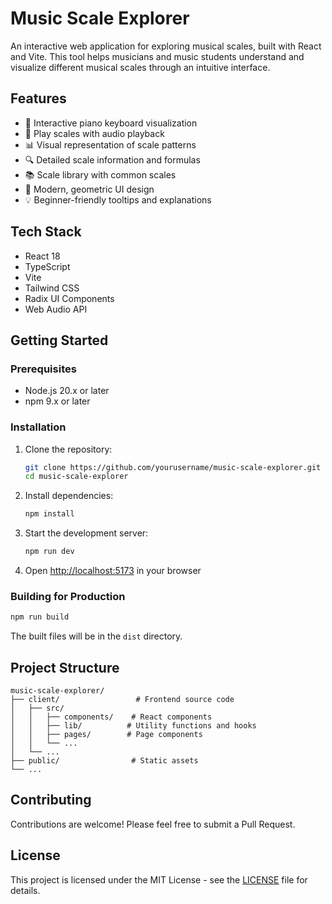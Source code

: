 # Music Scale Explorer

An interactive web application for exploring musical scales, built with React and Vite. This tool helps musicians and music students understand and visualize different musical scales through an intuitive interface.

## Features

- 🎹 Interactive piano keyboard visualization
- 🎵 Play scales with audio playback
- 📊 Visual representation of scale patterns
- 🔍 Detailed scale information and formulas
- 📚 Scale library with common scales
- 🎨 Modern, geometric UI design
- 💡 Beginner-friendly tooltips and explanations

## Tech Stack

- React 18
- TypeScript
- Vite
- Tailwind CSS
- Radix UI Components
- Web Audio API

## Getting Started

### Prerequisites

- Node.js 20.x or later
- npm 9.x or later

### Installation

1. Clone the repository:
   ```bash
   git clone https://github.com/yourusername/music-scale-explorer.git
   cd music-scale-explorer
   ```

2. Install dependencies:
   ```bash
   npm install
   ```

3. Start the development server:
   ```bash
   npm run dev
   ```

4. Open [http://localhost:5173](http://localhost:5173) in your browser

### Building for Production

```bash
npm run build
```

The built files will be in the `dist` directory.

## Project Structure

```
music-scale-explorer/
├── client/                 # Frontend source code
│   ├── src/
│   │   ├── components/    # React components
│   │   ├── lib/          # Utility functions and hooks
│   │   ├── pages/        # Page components
│   │   └── ...
│   └── ...
├── public/                # Static assets
└── ...
```

## Contributing

Contributions are welcome! Please feel free to submit a Pull Request.

## License

This project is licensed under the MIT License - see the [LICENSE](LICENSE) file for details. 